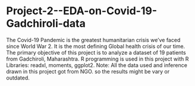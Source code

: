 # Project-2--EDA-on-Covid-19-Gadchiroli-data
The Covid-19 Pandemic is the greatest humanitarian crisis we’ve faced since World War 2. It is the most defining Global health crisis of our time. The primary objective of this project is to analyze a dataset of 19 patients from Gadchiroli, Maharashtra. R programming is used in this project with R Libraries: readxl, moments, ggplot2. Note: All the data used and inference drawn in this project got from NGO. so the results might be vary or outdated.
